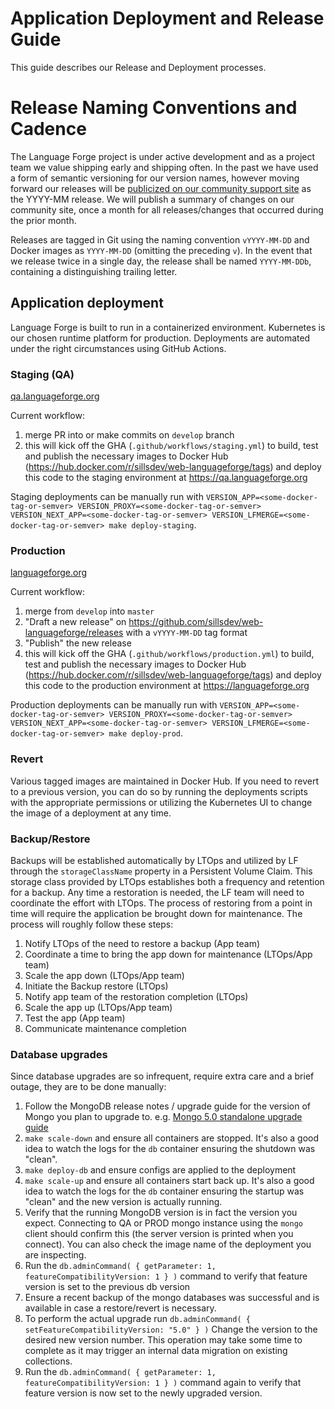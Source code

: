 # Application Deployment and Release Guide

This guide describes our Release and Deployment processes.

# Release Naming Conventions and Cadence

The Language Forge project is under active development and as a project team we value shipping early and shipping often. In the past we have used a form of semantic versioning for our version names, however moving forward our releases will be [publicized on our community support site](https://community.software.sil.org/c/language-forge/20) as the YYYY-MM release. We will publish a summary of changes on our community site, once a month for all releases/changes that occurred during the prior month.

Releases are tagged in Git using the naming convention `vYYYY-MM-DD` and Docker images as `YYYY-MM-DD` (omitting the preceding `v`). In the event that we release twice in a single day, the release shall be named `YYYY-MM-DDb`, containing a distinguishing trailing letter.

## Application deployment

Language Forge is built to run in a containerized environment. Kubernetes is our chosen runtime platform for production. Deployments are automated under the right circumstances using GitHub Actions.

### Staging (QA)

[qa.languageforge.org](https://qa.languageforge.org)

Current workflow:

1. merge PR into or make commits on `develop` branch
1. this will kick off the GHA (`.github/workflows/staging.yml`) to build, test and publish the necessary images to Docker Hub (https://hub.docker.com/r/sillsdev/web-languageforge/tags) and deploy this code to the staging environment at https://qa.languageforge.org

Staging deployments can be manually run with `VERSION_APP=<some-docker-tag-or-semver> VERSION_PROXY=<some-docker-tag-or-semver> VERSION_NEXT_APP=<some-docker-tag-or-semver> VERSION_LFMERGE=<some-docker-tag-or-semver> make deploy-staging`.

### Production

[languageforge.org](https://languageforge.org)

Current workflow:

1. merge from `develop` into `master`
1. "Draft a new release" on https://github.com/sillsdev/web-languageforge/releases with a `vYYYY-MM-DD` tag format
1. "Publish" the new release
1. this will kick off the GHA (`.github/workflows/production.yml`) to build, test and publish the necessary images to Docker Hub (https://hub.docker.com/r/sillsdev/web-languageforge/tags) and deploy this code to the production environment at https://languageforge.org

Production deployments can be manually run with `VERSION_APP=<some-docker-tag-or-semver> VERSION_PROXY=<some-docker-tag-or-semver> VERSION_NEXT_APP=<some-docker-tag-or-semver> VERSION_LFMERGE=<some-docker-tag-or-semver> make deploy-prod`.

### Revert

Various tagged images are maintained in Docker Hub. If you need to revert to a previous version, you can do so by running the deployments scripts with the appropriate permissions or utilizing the Kubernetes UI to change the image of a deployment at any time.

### Backup/Restore

Backups will be established automatically by LTOps and utilized by LF through the `storageClassName` property in a Persistent Volume Claim. This storage class provided by LTOps establishes both a frequency and retention for a backup. Any time a restoration is needed, the LF team will need to coordinate the effort with LTOps. The process of restoring from a point in time will require the application be brought down for maintenance. The process will roughly follow these steps:

1. Notify LTOps of the need to restore a backup (App team)
1. Coordinate a time to bring the app down for maintenance (LTOps/App team)
1. Scale the app down (LTOps/App team)
1. Initiate the Backup restore (LTOps)
1. Notify app team of the restoration completion (LTOps)
1. Scale the app up (LTOps/App team)
1. Test the app (App team)
1. Communicate maintenance completion

### Database upgrades

Since database upgrades are so infrequent, require extra care and a brief outage, they are to be done manually:

1. Follow the MongoDB release notes / upgrade guide for the version of Mongo you plan to upgrade to. e.g. [Mongo 5.0 standalone upgrade guide](https://www.mongodb.com/docs/manual/release-notes/5.0-upgrade-standalone/)
1. `make scale-down` and ensure all containers are stopped. It's also a good idea to watch the logs for the `db` container ensuring the shutdown was "clean".
1. `make deploy-db` and ensure configs are applied to the deployment
1. `make scale-up` and ensure all containers start back up. It's also a good idea to watch the logs for the `db` container ensuring the startup was "clean" and the new version is actually running.
1. Verify that the running MongoDB version is in fact the version you expect. Connecting to QA or PROD mongo instance using the `mongo` client should confirm this (the server version is printed when you connect). You can also check the image name of the deployment you are inspecting.
1. Run the `db.adminCommand( { getParameter: 1, featureCompatibilityVersion: 1 } )` command to verify that feature version is set to the previous db version
1. Ensure a recent backup of the mongo databases was successful and is available in case a restore/revert is necessary.
1. To perform the actual upgrade run `db.adminCommand( { setFeatureCompatibilityVersion: "5.0" } )` Change the version to the desired new version number. This operation may take some time to complete as it may trigger an internal data migration on existing collections.
1. Run the `db.adminCommand( { getParameter: 1, featureCompatibilityVersion: 1 } )` command again to verify that feature version is now set to the newly upgraded version.
